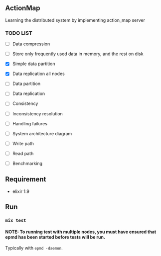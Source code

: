 ## ActionMap
Learning the distributed system by implementing action_map server

### TODO LIST
+ [ ] Data compression
+ [ ] Store only frequently used data in memory, and the rest on disk
+ [x] Simple data partition
+ [x] Data replication all nodes
+ [ ] Data partition
+ [ ] Data replication
+ [ ] Consistency
+ [ ] Inconsistency resolution
+ [ ] Handling failures
+ [ ] System architecture diagram
+ [ ] Write path
+ [ ] Read path
+ [ ] Benchmarking


## Requirement
- elixir 1.9

## Run
### `mix test`
#### NOTE: To running test with multiple nodes, you must have ensured that epmd has been started before tests will be run.
Typically with `epmd -daemon`.
